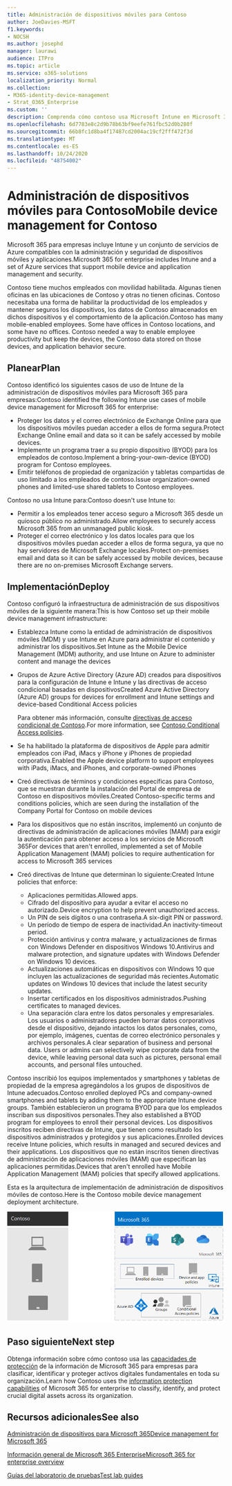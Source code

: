 ```yaml
---
title: Administración de dispositivos móviles para Contoso
author: JoeDavies-MSFT
f1.keywords:
- NOCSH
ms.author: josephd
manager: laurawi
audience: ITPro
ms.topic: article
ms.service: o365-solutions
localization_priority: Normal
ms.collection:
- M365-identity-device-management
- Strat_O365_Enterprise
ms.custom: ''
description: Comprenda cómo contoso usa Microsoft Intune en Microsoft 365 para empresas para administrar los dispositivos y las aplicaciones que se ejecutan en ellos.
ms.openlocfilehash: 6d7783e8c2d9b78b63bf9eefe761fbc52d0b280f
ms.sourcegitcommit: 66b8fc1d8ba4f17487cd2004ac19cf2fff472f3d
ms.translationtype: MT
ms.contentlocale: es-ES
ms.lasthandoff: 10/24/2020
ms.locfileid: "48754002"
---
```

# <a name="mobile-device-management-for-contoso"></a><span data-ttu-id="bfc7a-103">Administración de dispositivos móviles para Contoso</span><span class="sxs-lookup"><span data-stu-id="bfc7a-103">Mobile device management for Contoso</span></span>

<span data-ttu-id="bfc7a-104">Microsoft 365 para empresas incluye Intune y un conjunto de servicios de Azure compatibles con la administración y seguridad de dispositivos móviles y aplicaciones.</span><span class="sxs-lookup"><span data-stu-id="bfc7a-104">Microsoft 365 for enterprise includes Intune and a set of Azure services that support mobile device and application management and security.</span></span>

<span data-ttu-id="bfc7a-p101">Contoso tiene muchos empleados con movilidad habilitada. Algunas tienen oficinas en las ubicaciones de Contoso y otras no tienen oficinas. Contoso necesitaba una forma de habilitar la productividad de los empleados y mantener seguros los dispositivos, los datos de Contoso almacenados en dichos dispositivos y el comportamiento de la aplicación.</span><span class="sxs-lookup"><span data-stu-id="bfc7a-p101">Contoso has many mobile-enabled employees. Some have offices in Contoso locations, and some have no offices. Contoso needed a way to enable employee productivity but keep the devices, the Contoso data stored on those devices, and application behavior secure.</span></span>

## <a name="plan"></a><span data-ttu-id="bfc7a-108">Planear</span><span class="sxs-lookup"><span data-stu-id="bfc7a-108">Plan</span></span>

<span data-ttu-id="bfc7a-109">Contoso identificó los siguientes casos de uso de Intune de la administración de dispositivos móviles para Microsoft 365 para empresas:</span><span class="sxs-lookup"><span data-stu-id="bfc7a-109">Contoso identified the following Intune use cases of mobile device management for Microsoft 365 for enterprise:</span></span>

- <span data-ttu-id="bfc7a-110">Proteger los datos y el correo electrónico de Exchange Online para que los dispositivos móviles puedan acceder a ellos de forma segura.</span><span class="sxs-lookup"><span data-stu-id="bfc7a-110">Protect Exchange Online email and data so it can be safely accessed by mobile devices.</span></span>
- <span data-ttu-id="bfc7a-111">Implemente un programa traer a su propio dispositivo (BYOD) para los empleados de contoso.</span><span class="sxs-lookup"><span data-stu-id="bfc7a-111">Implement a bring-your-own-device (BYOD) program for Contoso employees.</span></span>
- <span data-ttu-id="bfc7a-112">Emitir teléfonos de propiedad de organización y tabletas compartidas de uso limitado a los empleados de contoso.</span><span class="sxs-lookup"><span data-stu-id="bfc7a-112">Issue organization-owned phones and limited-use shared tablets to Contoso employees.</span></span>

<span data-ttu-id="bfc7a-113">Contoso no usa Intune para:</span><span class="sxs-lookup"><span data-stu-id="bfc7a-113">Contoso doesn't use Intune to:</span></span>

- <span data-ttu-id="bfc7a-114">Permitir a los empleados tener acceso seguro a Microsoft 365 desde un quiosco público no administrado.</span><span class="sxs-lookup"><span data-stu-id="bfc7a-114">Allow employees to securely access Microsoft 365 from an unmanaged public kiosk.</span></span>
- <span data-ttu-id="bfc7a-115">Proteger el correo electrónico y los datos locales para que los dispositivos móviles puedan acceder a ellos de forma segura, ya que no hay servidores de Microsoft Exchange locales.</span><span class="sxs-lookup"><span data-stu-id="bfc7a-115">Protect on-premises email and data so it can be safely accessed by mobile devices, because there are no on-premises Microsoft Exchange servers.</span></span>

## <a name="deploy"></a><span data-ttu-id="bfc7a-116">Implementación</span><span class="sxs-lookup"><span data-stu-id="bfc7a-116">Deploy</span></span>

<span data-ttu-id="bfc7a-117">Contoso configuró la infraestructura de administración de sus dispositivos móviles de la siguiente manera:</span><span class="sxs-lookup"><span data-stu-id="bfc7a-117">This is how Contoso set up their mobile device management infrastructure:</span></span>

- <span data-ttu-id="bfc7a-118">Establezca Intune como la entidad de administración de dispositivos móviles (MDM) y use Intune en Azure para administrar el contenido y administrar los dispositivos.</span><span class="sxs-lookup"><span data-stu-id="bfc7a-118">Set Intune as the Mobile Device Management (MDM) authority, and use Intune on Azure to administer content and manage the devices</span></span>
- <span data-ttu-id="bfc7a-119">Grupos de Azure Active Directory (Azure AD) creados para dispositivos para la configuración de Intune e Intune y las directivas de acceso condicional basadas en dispositivos</span><span class="sxs-lookup"><span data-stu-id="bfc7a-119">Created Azure Active Directory (Azure AD) groups for devices for enrollment and Intune settings and device-based Conditional Access policies</span></span>

  <span data-ttu-id="bfc7a-120">Para obtener más información, consulte [directivas de acceso condicional de Contoso](contoso-identity.md#conditional-access-policies-for-identity-and-device-access).</span><span class="sxs-lookup"><span data-stu-id="bfc7a-120">For more information, see [Contoso Conditional Access policies](contoso-identity.md#conditional-access-policies-for-identity-and-device-access).</span></span>

- <span data-ttu-id="bfc7a-121">Se ha habilitado la plataforma de dispositivos de Apple para admitir empleados con iPad, iMacs y iPhone y iPhones de propiedad corporativa.</span><span class="sxs-lookup"><span data-stu-id="bfc7a-121">Enabled the Apple device platform to support employees with iPads, iMacs, and iPhones, and corporate-owned iPhones</span></span>
- <span data-ttu-id="bfc7a-122">Creó directivas de términos y condiciones específicas para Contoso, que se muestran durante la instalación del Portal de empresa de Contoso en dispositivos móviles.</span><span class="sxs-lookup"><span data-stu-id="bfc7a-122">Created Contoso-specific terms and conditions policies, which are seen during the installation of the Company Portal for Contoso on mobile devices</span></span>
- <span data-ttu-id="bfc7a-123">Para los dispositivos que no están inscritos, implementó un conjunto de directivas de administración de aplicaciones móviles (MAM) para exigir la autenticación para obtener acceso a los servicios de Microsoft 365</span><span class="sxs-lookup"><span data-stu-id="bfc7a-123">For devices that aren't enrolled, implemented a set of Mobile Application Management (MAM) policies to require authentication for access to Microsoft 365 services</span></span>
- <span data-ttu-id="bfc7a-124">Creó directivas de Intune que determinan lo siguiente:</span><span class="sxs-lookup"><span data-stu-id="bfc7a-124">Created Intune policies that enforce:</span></span>
  - <span data-ttu-id="bfc7a-125">Aplicaciones permitidas.</span><span class="sxs-lookup"><span data-stu-id="bfc7a-125">Allowed apps.</span></span>
  - <span data-ttu-id="bfc7a-126">Cifrado del dispositivo para ayudar a evitar el acceso no autorizado.</span><span class="sxs-lookup"><span data-stu-id="bfc7a-126">Device encryption to help prevent unauthorized access.</span></span>
  - <span data-ttu-id="bfc7a-127">Un PIN de seis dígitos o una contraseña.</span><span class="sxs-lookup"><span data-stu-id="bfc7a-127">A six-digit PIN or password.</span></span>
  - <span data-ttu-id="bfc7a-128">Un período de tiempo de espera de inactividad.</span><span class="sxs-lookup"><span data-stu-id="bfc7a-128">An inactivity-timeout period.</span></span>
  - <span data-ttu-id="bfc7a-129">Protección antivirus y contra malware, y actualizaciones de firmas con Windows Defender en dispositivos Windows 10.</span><span class="sxs-lookup"><span data-stu-id="bfc7a-129">Antivirus and malware protection, and signature updates with Windows Defender on Windows 10 devices.</span></span>
  - <span data-ttu-id="bfc7a-130">Actualizaciones automáticas en dispositivos con Windows 10 que incluyen las actualizaciones de seguridad más recientes.</span><span class="sxs-lookup"><span data-stu-id="bfc7a-130">Automatic updates on Windows 10 devices that include the latest security updates.</span></span>
  - <span data-ttu-id="bfc7a-131">Insertar certificados en los dispositivos administrados.</span><span class="sxs-lookup"><span data-stu-id="bfc7a-131">Pushing certificates to managed devices.</span></span>
  - <span data-ttu-id="bfc7a-p102">Una separación clara entre los datos personales y empresariales. Los usuarios o administradores pueden borrar datos corporativos desde el dispositivo, dejando intactos los datos personales, como, por ejemplo, imágenes, cuentas de correo electrónico personales y archivos personales.</span><span class="sxs-lookup"><span data-stu-id="bfc7a-p102">A clear separation of business and personal data. Users or admins can selectively wipe corporate data from the device, while leaving personal data such as pictures, personal email accounts, and personal files untouched.</span></span>

<span data-ttu-id="bfc7a-134">Contoso inscribió los equipos implementados y smartphones y tabletas de propiedad de la empresa agregándolos a los grupos de dispositivos de Intune adecuados.</span><span class="sxs-lookup"><span data-stu-id="bfc7a-134">Contoso enrolled deployed PCs and company-owned smartphones and tablets by adding them to the appropriate Intune device groups.</span></span> <span data-ttu-id="bfc7a-135">También establecieron un programa BYOD para que los empleados inscriban sus dispositivos personales.</span><span class="sxs-lookup"><span data-stu-id="bfc7a-135">They also established a BYOD program for employees to enroll their personal devices.</span></span> <span data-ttu-id="bfc7a-136">Los dispositivos inscritos reciben directivas de Intune, que tienen como resultado los dispositivos administrados y protegidos y sus aplicaciones.</span><span class="sxs-lookup"><span data-stu-id="bfc7a-136">Enrolled devices receive Intune policies, which results in managed and secured devices and their applications.</span></span> <span data-ttu-id="bfc7a-137">Los dispositivos que no están inscritos tienen directivas de administración de aplicaciones móviles (MAM) que especifican las aplicaciones permitidas.</span><span class="sxs-lookup"><span data-stu-id="bfc7a-137">Devices that aren't enrolled have Mobile Application Management (MAM) policies that specify allowed applications.</span></span>

<span data-ttu-id="bfc7a-138">Esta es la arquitectura de implementación de administración de dispositivos móviles de contoso.</span><span class="sxs-lookup"><span data-stu-id="bfc7a-138">Here is the Contoso mobile device management deployment architecture.</span></span>

![Infraestructura de implementación de administración de dispositivos móviles de Contoso](../media/contoso-mdm/contoso-mdm-fig1.png)

## <a name="next-step"></a><span data-ttu-id="bfc7a-140">Paso siguiente</span><span class="sxs-lookup"><span data-stu-id="bfc7a-140">Next step</span></span>

<span data-ttu-id="bfc7a-141">Obtenga información sobre cómo contoso usa las [capacidades de protección](contoso-info-protect.md) de la información de Microsoft 365 para empresas para clasificar, identificar y proteger activos digitales fundamentales en toda su organización.</span><span class="sxs-lookup"><span data-stu-id="bfc7a-141">Learn how Contoso uses the [information protection capabilities](contoso-info-protect.md) of Microsoft 365 for enterprise to classify, identify, and protect crucial digital assets across its organization.</span></span>

## <a name="see-also"></a><span data-ttu-id="bfc7a-142">Recursos adicionales</span><span class="sxs-lookup"><span data-stu-id="bfc7a-142">See also</span></span>

[<span data-ttu-id="bfc7a-143">Administración de dispositivos para Microsoft 365</span><span class="sxs-lookup"><span data-stu-id="bfc7a-143">Device management for Microsoft 365</span></span>](device-management-roadmap-microsoft-365.md)

[<span data-ttu-id="bfc7a-144">Información general de Microsoft 365 Enterprise</span><span class="sxs-lookup"><span data-stu-id="bfc7a-144">Microsoft 365 for enterprise overview</span></span>](microsoft-365-overview.md)

[<span data-ttu-id="bfc7a-145">Guías del laboratorio de pruebas</span><span class="sxs-lookup"><span data-stu-id="bfc7a-145">Test lab guides</span></span>](m365-enterprise-test-lab-guides.md)

